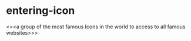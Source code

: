 # entering-icon
&lt;&lt;&lt;a group of the most famous Icons in the world to access to all famous websites>>>
